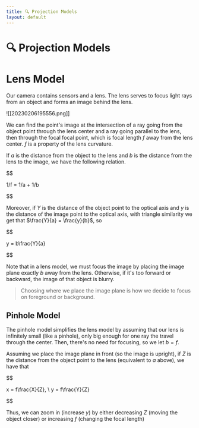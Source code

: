 ```yaml
---
title: 🔍 Projection Models
layout: default
---
```


# 🔍 Projection Models

# Lens Model
Our camera contains sensors and a lens. The lens serves to focus light rays from an object and forms an image behind the lens.

![[20230206195556.png]]

We can find the point's image at the intersection of a ray going from the object point through the lens center and a ray going parallel to the lens, then through the focal focal point, which is focal length $f$ away from the lens center. $f$ is a property of the lens curvature.

If $a$ is the distance from the object to the lens and $b$ is the distance from the lens to the image, we have the following relation. 

$$

1/f = 1/a + 1/b

$$

Moreover, if $Y$ is the distance of the object point to the optical axis and $y$ is the distance of the image point to the optical axis, with triangle similarity we get that $\frac{Y}{a} = \frac{y}{b}$, so 

$$

y = b\frac{Y}{a}

$$

Note that in a lens model, we must focus the image by placing the image plane exactly $b$ away from the lens. Otherwise, if it's too forward or backward, the image of that object is blurry.

> Choosing where we place the image plane is how we decide to focus on foreground or background.

## Pinhole Model
The pinhole model simplifies the lens model by assuming that our lens is infinitely small (like a pinhole), only big enough for one ray the travel through the center. Then, there's no need for focusing, so we let $b = f$.

Assuming we place the image plane in front (so the image is upright), if $Z$ is the distance from the object point to the lens (equivalent to $a$ above), we have that 

$$

x = f\frac{X}{Z}, \ y = f\frac{Y}{Z}

$$

Thus, we can zoom in (increase $y$) by either decreasing $Z$ (moving the object closer) or increasing $f$ (changing the focal length)